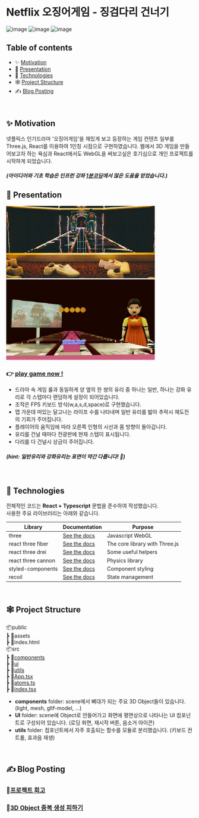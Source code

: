 # Netflix 오징어게임 - 징검다리 건너기

![image](https://img.shields.io/badge/react-61DAFB?style=for-the-badge&logo=react&logoColor=black)
![image](https://img.shields.io/badge/TypeScript-3178C6?style=for-the-badge&logo=TypeScript&logoColor=black)
![image](https://img.shields.io/badge/Three.js-000000?style=for-the-badge&logo=Three.js&logoColor=white)

## Table of contents

- ✨ [Motivation](#✨-motivation)
- 🎨 [Presentation](#🎨-presentation)
- 🚩 [Technologies](#🚩-technologies)
- 🕸️ [Project Structure](#🕸️-project-structure)
- ✍ [Blog Posting](#✍-blog-posting)

</br>

## ✨ Motivation

넷플릭스 인기드라마 '오징어게임'을 재밌게 보고 등장하는 게임 컨텐츠 일부를 Three.js, React를 이용하여 1인칭 시점으로 구현하였습니다.
웹에서 3D 게임을 만들어보고자 하는 욕심과 React에서도 WebGL을 써보고싶은 호기심으로 개인 프로젝트를 시작하게 되었습니다.

##### _(아이디어와 기초 학습은 인프런 강좌 [1분코딩](https://www.inflearn.com/course/3d-%EC%9D%B8%ED%84%B0%EB%9E%99%ED%8B%B0%EB%B8%8C-%EC%9B%B9)에서 많은 도움을 얻었습니다.)_

## 🎨 Presentation

![image](/public/assets/img/present2.jpg)
![image](/public/assets/img/present1.jpg)

### 👉 [play game now !](https://glass-stepping-stone.netlify.app/)

- 드라마 속 게임 룰과 동일하게 양 옆의 한 쌍의 유리 중 하나는 일반, 하나는 강화 유리로 각 스텝마다 랜덤하게 설정이 되어있습니다.
- 조작은 FPS 키보드 방식(w,a,s,d,space)로 구현했습니다.
- 맵 가운데 떠있는 달고나는 라이프 수를 나타내며 일반 유리를 밟아 추락시 재도전의 기회가 주어집니다.
- 플레이어의 움직임에 따라 오른쪽 인형의 시선과 몸 방향이 돌아갑니다.
- 유리를 건널 때마다 전광판에 현재 스텝이 표시됩니다.
- 다리를 다 건널시 상금이 주어집니다.

##### _(hint: 일반유리와 강화유리는 표면이 약간 다릅니다! 👀)_

</br>

## 🚩 Technologies

전체적인 코드는 **React + Typescript** 문법을 준수하여 작성했습니다.  
사용한 주요 라이브러리는 아래와 같습니다.

| Library            | Documentation                                                                               | Purpose                        |
| ------------------ | ------------------------------------------------------------------------------------------- | ------------------------------ |
| three              | [See the docs](https://threejs.org/docs/index.html#manual/en/introduction/Creating-a-scene) | Javascript WebGL               |
| react three fiber  | [See the docs](https://docs.pmnd.rs/react-three-fiber/getting-started/introduction)         | The core library with Three.js |
| react three drei   | [See the docs](https://github.com/pmndrs/drei)                                              | Some useful helpers            |
| react three cannon | [See the docs](https://www.npmjs.com/package/@react-three/cannon)                           | Physics library                |
| styled-components  | [See the docs](https://styled-components.com/docs)                                          | Component styling              |
| recoil             | [See the docs](https://recoiljs.org/ko/)                                                    | State management               |

</br>

## 🕸️ Project Structure

📦public  
┣ 📂assets  
┣ 📜index.html  
📦src  
┣ 📂[components](./src/components/)  
┣ 📂[ui](./src/ui/)  
┣ 📂[utils](./src/utils/)  
┣ 📜[App.tsx](./src/App.tsx)  
┣ 📜[atoms.ts](./src/atoms.ts)  
┣ 📜[index.tsx](./src/index.tsx)

- **components** folder: scene에서 뼈대가 되는 주요 3D Object들이 있습니다. (light, mesh, gltf-model, ...)
- **UI** folder: scene에 Object로 안들어가고 화면에 평면상으로 나타나는 UI 컴포넌트로 구성되어 있습니다. (로딩 화면, 재시작 버튼, 음소거 아이콘)
- **utils** folder: 컴포넌트에서 자주 호출되는 함수를 모듈로 분리했습니다. (키보드 컨트롤, 효과음 재생)

</br>

## ✍ Blog Posting

### 📌[프로젝트 회고](https://choogro.tistory.com/56)

### 📌[3D Object 중복 생성 피하기](https://choogro.tistory.com/58)
